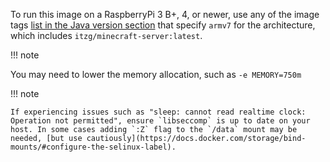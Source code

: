 To run this image on a RaspberryPi 3 B+, 4, or newer, use any of the image tags [list in the Java version section](../versions/java.md) that specify `armv7` for the architecture, which includes `itzg/minecraft-server:latest`.

!!! note
   
   You may need to lower the memory allocation, such as `-e MEMORY=750m`

!!! note

    If experiencing issues such as "sleep: cannot read realtime clock: Operation not permitted", ensure `libseccomp` is up to date on your host. In some cases adding `:Z` flag to the `/data` mount may be needed, [but use cautiously](https://docs.docker.com/storage/bind-mounts/#configure-the-selinux-label).
